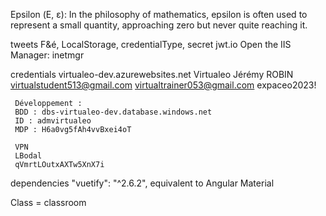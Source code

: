 Epsilon (Ε, ε): In the philosophy of mathematics, epsilon is often used to represent a small quantity, approaching zero but never quite reaching it.


tweets 
     F&é, LocalStorage, credentialType, secret jwt.io
     Open the IIS Manager: inetmgr
     
credentials
     virtualeo-dev.azurewebsites.net
     Virtualeo
     Jérémy ROBIN
     virtualstudent513@gmail.com
     virtualtrainer053@gmail.com
     expaceo2023!

     Développement :
     BDD : dbs-virtualeo-dev.database.windows.net
     ID : admvirtualeo
     MDP : H6a0vg5fAh4vvBxei4oT

     VPN
     LBodal
     qVmrtLOutxAXTw5XnX7i

dependencies
     "vuetify": "^2.6.2",  equivalent to Angular Material

Class = classroom